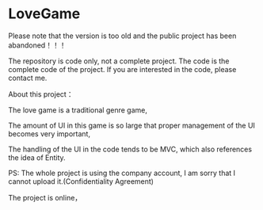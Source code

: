 # LoveGame
Please note that the version is too old and the public project has been abandoned！！！

The repository is code only, not a complete project.
The code is the complete code of the project. If you are interested in the code, please contact me.

About this project：

The love game is a traditional genre game,

The amount of UI in this game is so large that proper management of the UI becomes very important,

The handling of the UI in the code tends to be MVC, which also references the idea of Entity.




PS: The whole project is using the company account, I am sorry that I cannot upload it.(Confidentiality Agreement)

The project is online，
